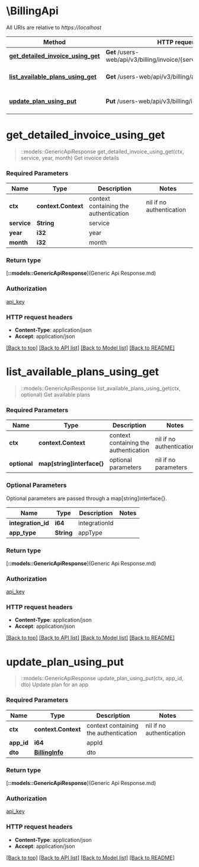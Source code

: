 # \BillingApi

All URIs are relative to *https://localhost*

| Method                                                                             | HTTP request                                                       | Description            |
| ---------------------------------------------------------------------------------- | ------------------------------------------------------------------ | ---------------------- |
| [**get_detailed_invoice_using_get**](BillingApi.md#get_detailed_invoice_using_get) | **Get** /users-web/api/v3/billing/invoice/{service}/{year}/{month} | Get invoice details    |
| [**list_available_plans_using_get**](BillingApi.md#list_available_plans_using_get) | **Get** /users-web/api/v3/billing/availablePlans                   | Get available plans    |
| [**update_plan_using_put**](BillingApi.md#update_plan_using_put)                   | **Put** /users-web/api/v3/billing/info/{appId}                     | Update plan for an app |


# **get_detailed_invoice_using_get**
> ::models::GenericApiResponse get_detailed_invoice_using_get(ctx, service, year, month)
Get invoice details

### Required Parameters

| Name        | Type                | Description                           | Notes                    |
| ----------- | ------------------- | ------------------------------------- | ------------------------ |
| **ctx**     | **context.Context** | context containing the authentication | nil if no authentication |
| **service** | **String**          | service                               |
| **year**    | **i32**             | year                                  |
| **month**   | **i32**             | month                                 |

### Return type

[**::models::GenericApiResponse**](Generic Api Response.md)

### Authorization

[api_key](../README.md#api_key)

### HTTP request headers

 - **Content-Type**: application/json
 - **Accept**: application/json

[[Back to top]](#) [[Back to API list]](../README.md#documentation-for-api-endpoints) [[Back to Model list]](../README.md#documentation-for-models) [[Back to README]](../README.md)

# **list_available_plans_using_get**
> ::models::GenericApiResponse list_available_plans_using_get(ctx, optional)
Get available plans

### Required Parameters

| Name         | Type                       | Description                           | Notes                    |
| ------------ | -------------------------- | ------------------------------------- | ------------------------ |
| **ctx**      | **context.Context**        | context containing the authentication | nil if no authentication |
| **optional** | **map[string]interface{}** | optional parameters                   | nil if no parameters     |

### Optional Parameters
Optional parameters are passed through a map[string]interface{}.

| Name               | Type       | Description   | Notes |
| ------------------ | ---------- | ------------- | ----- |
| **integration_id** | **i64**    | integrationId |
| **app_type**       | **String** | appType       |

### Return type

[**::models::GenericApiResponse**](Generic Api Response.md)

### Authorization

[api_key](../README.md#api_key)

### HTTP request headers

 - **Content-Type**: application/json
 - **Accept**: application/json

[[Back to top]](#) [[Back to API list]](../README.md#documentation-for-api-endpoints) [[Back to Model list]](../README.md#documentation-for-models) [[Back to README]](../README.md)

# **update_plan_using_put**
> ::models::GenericApiResponse update_plan_using_put(ctx, app_id, dto)
Update plan for an app

### Required Parameters

| Name       | Type                              | Description                           | Notes                    |
| ---------- | --------------------------------- | ------------------------------------- | ------------------------ |
| **ctx**    | **context.Context**               | context containing the authentication | nil if no authentication |
| **app_id** | **i64**                           | appId                                 |
| **dto**    | [**BillingInfo**](BillingInfo.md) | dto                                   |

### Return type

[**::models::GenericApiResponse**](Generic Api Response.md)

### Authorization

[api_key](../README.md#api_key)

### HTTP request headers

 - **Content-Type**: application/json
 - **Accept**: application/json

[[Back to top]](#) [[Back to API list]](../README.md#documentation-for-api-endpoints) [[Back to Model list]](../README.md#documentation-for-models) [[Back to README]](../README.md)
